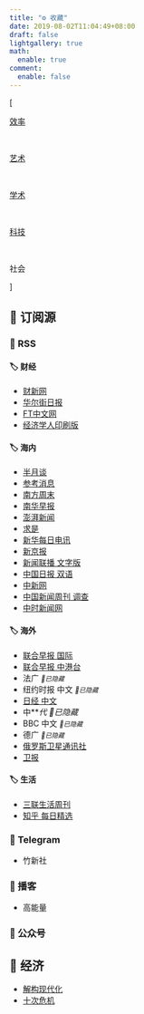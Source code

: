 ```yaml
---
title: "⚙️ 收藏"
date: 2019-08-02T11:04:49+08:00
draft: false
lightgallery: true
math:
  enable: true
comment:
  enable: false
---
```


<div class="nav-tab">
  <p class="bord">[</p>
  <a href="../tool"><p class="not">效率</p></a>&nbsp;
  <a href="../tool-art"><p class="not">艺术</p></a>&nbsp;
  <a href="../tool-sci"><p class="not">学术</p></a>&nbsp;
  <a href="../tool-dev"><p class="not">科技</p></a>&nbsp;
  <p class="now">社会</p></a>
  <p class="bord">]</p>
</div>

<h2>🔖 订阅源</h2>

<h3>📰 RSS</h3>

<h4>🏷 财经</h4>

- [财新网](https://plink.anyfeeder.com/weixin/caixinwang)
- [华尔街日报](https://feedx.net/rss/wsj.xml)
- [FT中文网](https://rsshub.app/ft/chinese/hotstoryby7day)
- [经济学人印刷版](https://feedx.net/rss/economistp.xml)

<h4>🏷 海内</h4>

- [半月谈](https://plink.anyfeeder.com/weixin/banyuetan-weixin)
- [参考消息](https://plink.anyfeeder.com/weixin/ckxxwx)
- [南方周末](https://feedx.net/rss/infzm.xml)
- [南华早报](https://feedx.net/rss/scmp.xml)
- [澎湃新闻](https://rsshub.app/thepaper/sidebar/hotNews)
- [求是](https://feedx.net/rss/qstheory.xml)
- [新华每日电讯](https://rsshub.app/mrdx/today)
- [新京报](https://plink.anyfeeder.com/bjnews)
- [新闻联播 文字版](https://rsshub.app/xinwenlianbo/index)
- [中国日报 双语](https://plink.anyfeeder.com/chinadaily/dual)
- [中新网](https://rsshub.app/chinanews)
- [中国新闻周刊 调查](https://rsshub.app/inewsweek/survey)
- [中时新闻网](https://rsshub.app/chinatimes/realtimenews)

<h4>🏷 海外</h4>

- [联合早报 国际](https://plink.anyfeeder.com/zaobao/realtime/world)
- [联合早报 中港台](https://plink.anyfeeder.com/zaobao/realtime/world)
- 法广 <span style="font-size: .7rem">*🔐已隐藏*</span> <!-- https://feeds.feedburner.com/chinadigitaltimes/IyPt -->
- 纽约时报 中文 <span style="font-size: .7rem">*🔐已隐藏*</span> <!-- https://cn.nytimes.com/rss.html -->
- [日经 中文](https://rsshub.app/nikkei/cn)
- 中****代 <span style="font-size: .7rem">*🔐已隐藏*</span> <!-- https://feeds.feedburner.com/chinadigitaltimes/IyPt -->
- BBC 中文 <span style="font-size: .7rem">*🔐已隐藏*</span> <!-- https://feeds.bbci.co.uk/zhongwen/trad/rss.xml -->
- 德广 <span style="font-size: .7rem">*🔐已隐藏*</span> <!-- https://rss.dw.de/rdf/rss-chi-all -->
- [俄罗斯卫星通讯社](https://rsshub.app/sputniknews/news/chinese)
- [卫报](https://rsshub.app/guardian/editorial)

<h4>🏷 生活</h4>

- [三联生活周刊](https://plink.anyfeeder.com/weixin/lifeweek)
- [知乎 每日精选](https://www.zhihu.com/rss)

<h3>📰 Telegram</h3>

- 竹新社

<h3>📰 播客</h3>

- 高能量

<h3>📰 公众号</h3>

<h2>🔖 经济</h2>

- [解构现代化](https://www.bilibili.com/video/BV1Bi4y1g7Hr)
- [十次危机](https://www.bilibili.com/video/BV1Da4y1x7WW)

